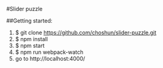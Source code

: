 #Slider puzzle

##Getting started:

1. $ git clone https://github.com/choshun/slider-puzzle.git
2. $ npm install
3. $ npm start
4. $ npm run webpack-watch
5. go to http://localhost:4000/

